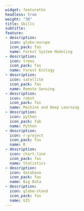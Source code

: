 ```yaml
---
widget: featurette
headless: true
weight: "30"
title: Skills
subtitle:
feature:
- description:
  icon: globe-europe
  icon_pack: fas
  name: Forest System Modeling
- description:
  icon: trees
  icon_pack: fas
  name: Forest Ecology
- description:
  icon: satellite
  icon_pack: fas
  name: Remote Sensing
- description:
  icon: robot
  icon_pack: fas
  name: Machine and Deep Learning
- description:
  icon: python
  icon_pack: fab
  name: Python
- description:
  icon: r-project
  icon_pack: fas
  name: R
- description:
  icon: chart-line
  icon_pack: fas
  name: Statistics
- description:
  icon: database
  icon_pack: fas
  name: Big Data
- description:
  icon: globe-stand
  icon_pack: fas
  name: GIS
---
```

